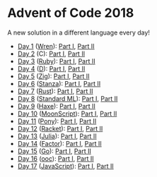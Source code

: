 # Advent of Code 2018

A new solution in a different language every day!

- [Day 1](./day1) ([Wren](http://wren.io/)): [Part I](./day1/part1.wren), [Part II](./day1/part2.wren)
- [Day 2](./day2) (C): [Part I](./day2/part1.c), [Part II](./day2/part2.c)
- [Day 3](./day3) ([Ruby](https://www.ruby-lang.org/)): [Part I](./day3/part1.rb), [Part II](./day3/part2.rb)
- [Day 4](./day4) ([D](https://dlang.org/)): [Part I](./day4/part1.d), [Part II](./day4/part2.d)
- [Day 5](./day5) ([Zig](https://ziglang.org/)): [Part I](./day5/part1.zig), [Part II](./day5/part2.zig)
- [Day 6](./day6) ([Stanza](http://lbstanza.org/)): [Part I](./day6/part1.stanza), [Part II](./day6/part2.stanza)
- [Day 7](./day7) ([Rust](https://www.rust-lang.org/)): [Part I](./day7/part1.rs), [Part II](./day7/part2.rs)
- [Day 8](./day8) ([Standard ML](http://sml-family.org/)): [Part I](./day8/part1.sml), [Part II](./day8/part2.sml)
- [Day 9](./day9) ([Haxe](https://haxe.org/)): [Part I](./day9/Part1.hx), [Part II](./day9/Part2.hx)
- [Day 10](./day10) ([MoonScript](https://moonscript.org/)): [Part I](./day10/part1.moon), [Part II](./day10/part2.moon)
- [Day 11](./day11) ([Pony](https://ponylang.io/)): [Part I](./day11/part1/part1.pony), [Part II](./day11/part2/part2.pony)
- [Day 12](./day12) ([Racket](https://racket-lang.org/)): [Part I](./day12/part1.rkt), [Part II](./day12/part2.rkt)
- [Day 13](./day13) ([Julia](https://julialang.org/)): [Part I](./day13/part1.jl), [Part II](./day13/part2.jl)
- [Day 14](./day14) ([Factor](https://factorcode.org/)): [Part I](./day14/part1.factor), [Part II](./day14/part2.factor)
- [Day 15](./day15) ([Go](https://golang.org/)): [Part I](./day15/part1.go), [Part II](./day15/part2.go)
- [Day 16](./day16) ([ooc](https://ooc-lang.org/)): [Part I](./day16/part1.ooc), [Part II](./day16/part2.ooc)
- [Day 17](./day17) ([JavaScript](https://developer.mozilla.org/en-US/docs/Web/JavaScript/)): [Part I](./day17/part1.js), [Part II](./day17/part2.js)
